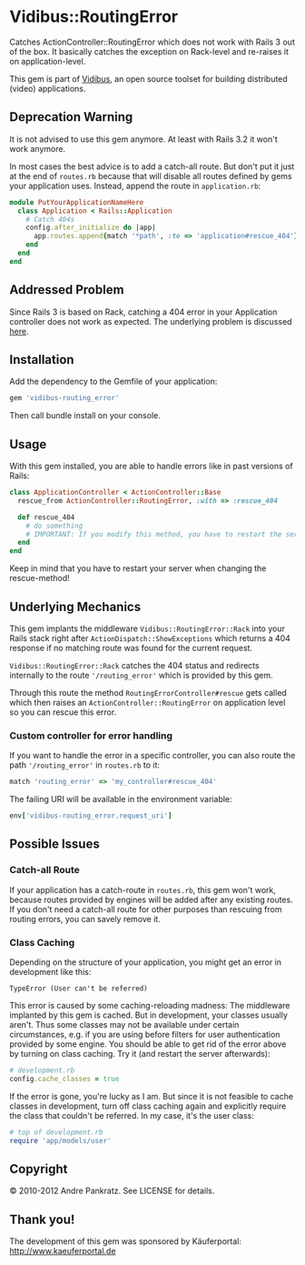 # Vidibus::RoutingError

Catches ActionController::RoutingError which does not work with Rails 3
out of the box. It basically catches the exception on Rack-level and
re-raises it on application-level.

This gem is part of [Vidibus](http://vidibus.org), an open source toolset
for building distributed (video) applications.


## Deprecation Warning

It is not advised to use this gem anymore. At least with Rails 3.2 it won't
work anymore.

In most cases the best advice is to add a catch-all route. But don't put
it just at the end of `routes.rb` because that will disable all routes defined
by gems your application uses. Instead, append the route in `application.rb`:

```ruby
module PutYourApplicationNameHere
  class Application < Rails::Application
    # Catch 404s
    config.after_initialize do |app|
      app.routes.append{match '*path', :to => 'application#rescue_404'}
    end
  end
end
```


## Addressed Problem

Since Rails 3 is based on Rack, catching a 404 error in your Application
controller does not work as expected. The underlying problem is discussed
[here](https://rails.lighthouseapp.com/projects/8994/tickets/4444-can-no-longer-rescue_from-actioncontrollerroutingerror).


## Installation

Add the dependency to the Gemfile of your application:

```ruby
gem 'vidibus-routing_error'
```

Then call bundle install on your console.


## Usage

With this gem installed, you are able to handle errors like in past versions
of Rails:

```ruby
class ApplicationController < ActionController::Base
  rescue_from ActionController::RoutingError, :with => :rescue_404

  def rescue_404
    # do something
    # IMPORTANT: If you modify this method, you have to restart the server.
  end
end
```

Keep in mind that you have to restart your server when changing the rescue-method!


## Underlying Mechanics

This gem implants the middleware `Vidibus::RoutingError::Rack` into your Rails stack
right after `ActionDispatch::ShowExceptions` which returns a 404 response if no
matching route was found for the current request.

`Vidibus::RoutingError::Rack` catches the 404 status and redirects internally to the route
`'/routing_error'` which is provided by this gem.

Through this route the method `RoutingErrorController#rescue` gets called which then raises
an `ActionController::RoutingError` on application level so you can rescue this error.


### Custom controller for error handling

If you want to handle the error in a specific controller, you can also route the path
`'/routing_error'` in `routes.rb` to it:

```ruby
match 'routing_error' => 'my_controller#rescue_404'
```

The failing URI will be available in the environment variable:

```ruby
env['vidibus-routing_error.request_uri']
```


## Possible Issues

### Catch-all Route

If your application has a catch-route in `routes.rb`, this gem won't work, because
routes provided by engines will be added after any existing routes. If you don't
need a catch-all route for other purposes than rescuing from routing errors, you can
savely remove it.


### Class Caching

Depending on the structure of your application, you might get an error in development
like this:

```
TypeError (User can't be referred)
```

This error is caused by some caching-reloading madness: The middleware implanted by
this gem is cached. But in development, your classes usually aren't. Thus some classes
may not be available under certain circumstances, e.g. if you are using before filters
for user authentication provided by some engine. You should be able to get rid of
the error above by turning on class caching. Try it (and restart the server afterwards):

```ruby
# development.rb
config.cache_classes = true
```

If the error is gone, you're lucky as I am. But since it is not feasible to cache classes
in development, turn off class caching again and explicitly require the class that couldn't
be referred. In my case, it's the user class:

```ruby
# top of development.rb
require 'app/models/user'
```

## Copyright

&copy; 2010-2012 Andre Pankratz. See LICENSE for details.


## Thank you!

The development of this gem was sponsored by Käuferportal: http://www.kaeuferportal.de
